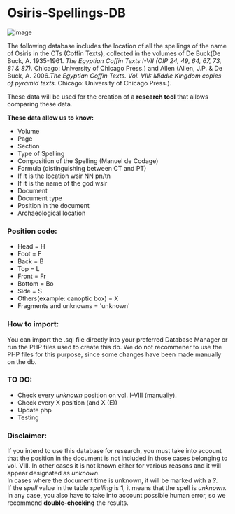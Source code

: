 # Osiris-Spellings-DB

![image](https://user-images.githubusercontent.com/104082439/210774912-9d7eee96-f8f9-4170-8058-1a836a7e15f4.png)

The following database includes the location of all the spellings of the name of Osiris in the CTs (Coffin Texts), collected in the volumes of De Buck(De Buck, A. 1935-1961. _The Egyptian Coffin Texts I-VII (OIP 24, 49, 64, 67, 73, 81 & 87)_. Chicago: University of Chicago Press.) and Allen (Allen, J.P. & De Buck, A. 2006._The Egyptian Coffin Texts. Vol. VIII: Middle Kingdom copies of pyramid texts_. Chicago: University of Chicago Press.). 

These data will be used for the creation of a __research tool__ that allows comparing these data.

__These data allow us to know:__
- Volume
- Page
- Section
- Type of Spelling
- Composition of the Spelling (Manuel de Codage)
- Formula (distinguishing between CT and PT)
- If it is the location wsir NN pn/tn
- If it is the name of the god wsir
- Document
- Document type
- Position in the document
- Archaeological location

### Position code:

- Head = H
- Foot = F
- Back = B
- Top = L
- Front = Fr
- Bottom = Bo
- Side = S
- Others(example: canoptic box) = X
- Fragments and unknowns = 'unknown'


### How to import:
You can import the .sql file directly into your preferred Database Manager or run the PHP files used to create this db.
We do not recommener to use the PHP files for this purpose, since some changes have been made manually on the db.

### TO DO:
- Check every _unknown_ position on vol. I-VIII (manually).
- Check every X position (and X (E))
- Update php
- Testing


### Disclaimer:
If you intend to use this database for research, you must take into account that the position in the document is not included in those cases belonging to vol. VIII. In other cases it is not known either for various reasons and it will appear designated as _unknown_.\
In cases where the document time is unknown, it will be marked with a _?_.\
If the _spell_ value in the table _spelling_ is __1__, it means that the spell is _unknown_.\
In any case, you also have to take into account possible human error, so we recommend __double-checking__ the results.
